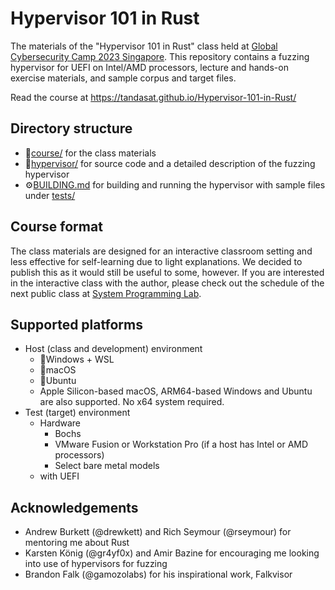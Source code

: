 # Hypervisor 101 in Rust
The materials of the "Hypervisor 101 in Rust" class held at [Global Cybersecurity Camp 2023 Singapore](https://gcc.ac/gcc_2023/). This repository contains a fuzzing hypervisor for UEFI on Intel/AMD processors, lecture and hands-on exercise materials, and sample corpus and target files.

Read the course at https://tandasat.github.io/Hypervisor-101-in-Rust/


## Directory structure
- 📖[course/](course/) for the class materials
- 🦀[hypervisor/](hypervisor/) for source code and a detailed description of the fuzzing hypervisor
- ⚙️[BUILDING.md](BUILDING.md) for building and running the hypervisor with sample files under [tests/](tests/)


## Course format
The class materials are designed for an interactive classroom setting and less effective for self-learning due to light explanations. We decided to publish this as it would still be useful to some, however. If you are interested in the interactive class with the author, please check out the schedule of the next public class at [System Programming Lab](https://tandasat.github.io/).


## Supported platforms
- Host (class and development) environment
  - 📎Windows + WSL
  - 🍎macOS
  - 🐧Ubuntu
  - Apple Silicon-based macOS, ARM64-based Windows and Ubuntu are also supported. No x64 system required.
- Test (target) environment
  - Hardware
    - Bochs
    - VMware Fusion or Workstation Pro (if a host has Intel or AMD processors)
    - Select bare metal models
  - with UEFI


## Acknowledgements
- Andrew Burkett (@drewkett) and Rich Seymour (@rseymour) for mentoring me about Rust
- Karsten König (@gr4yf0x) and Amir Bazine for encouraging me looking into use of hypervisors for fuzzing
- Brandon Falk (@gamozolabs) for his inspirational work, Falkvisor
